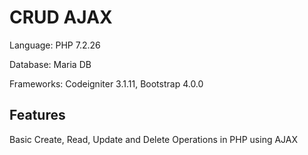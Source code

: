 # CRUD AJAX

Language: PHP 7.2.26

Database: Maria DB

Frameworks: Codeigniter 3.1.11, Bootstrap 4.0.0

## Features

Basic Create, Read, Update and Delete Operations in PHP using AJAX
